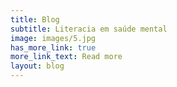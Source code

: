 ```yaml
---
title: Blog
subtitle: Literacia em saúde mental
image: images/5.jpg
has_more_link: true
more_link_text: Read more
layout: blog
---
```

